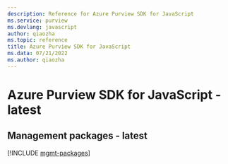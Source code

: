 ```yaml
---
description: Reference for Azure Purview SDK for JavaScript
ms.service: purview
ms.devlang: javascript
author: qiaozha
ms.topic: reference
title: Azure Purview SDK for JavaScript
ms.data: 07/21/2022
ms.author: qiaozha
---
```

# Azure Purview SDK for JavaScript - latest

## Management packages - latest
[!INCLUDE [mgmt-packages](purview-mgmt-index.md)]
